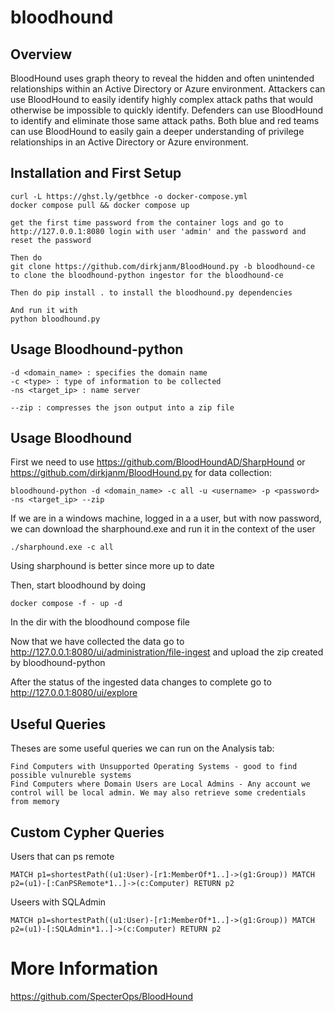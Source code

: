 # bloodhound

## Overview

BloodHound uses graph theory to reveal the hidden and often unintended relationships within an Active Directory or Azure environment. Attackers can use BloodHound to easily identify highly complex attack paths that would otherwise be impossible to quickly identify. Defenders can use BloodHound to identify and eliminate those same attack paths. Both blue and red teams can use BloodHound to easily gain a deeper understanding of privilege relationships in an Active Directory or Azure environment.


## Installation and First Setup

    curl -L https://ghst.ly/getbhce -o docker-compose.yml
    docker compose pull && docker compose up

    get the first time password from the container logs and go to http://127.0.0.1:8080 login with user 'admin' and the password and reset the password

    Then do
    git clone https://github.com/dirkjanm/BloodHound.py -b bloodhound-ce
    to clone the bloodhound-python ingestor for the bloodhound-ce

    Then do pip install . to install the bloodhound.py dependencies

    And run it with
    python bloodhound.py

## Usage Bloodhound-python

    -d <domain_name> : specifies the domain name
    -c <type> : type of information to be collected
    -ns <target_ip> : name server

    --zip : compresses the json output into a zip file



## Usage Bloodhound

First we need to use https://github.com/BloodHoundAD/SharpHound or https://github.com/dirkjanm/BloodHound.py for data collection:

    bloodhound-python -d <domain_name> -c all -u <username> -p <password> -ns <target_ip> --zip

If we are in a windows machine, logged in a a user, but with now password, we can download the sharphound.exe and run it in the context of the user

    ./sharphound.exe -c all

Using sharphound is better since more up to date

Then, start bloodhound by doing

    docker compose -f - up -d

In the dir with the bloodhound compose file

Now that we have collected the data go to http://127.0.0.1:8080/ui/administration/file-ingest and upload the zip created by bloodhound-python

After the status of the ingested data changes to complete go to http://127.0.0.1:8080/ui/explore


## Useful Queries

Theses are some useful queries we can run on the Analysis tab:

    Find Computers with Unsupported Operating Systems - good to find possible vulnureble systems
    Find Computers where Domain Users are Local Admins - Any account we control will be local admin. We may also retrieve some credentials from memory

## Custom Cypher Queries

Users that can ps remote

    MATCH p1=shortestPath((u1:User)-[r1:MemberOf*1..]->(g1:Group)) MATCH p2=(u1)-[:CanPSRemote*1..]->(c:Computer) RETURN p2

Useers with SQLAdmin

    MATCH p1=shortestPath((u1:User)-[r1:MemberOf*1..]->(g1:Group)) MATCH p2=(u1)-[:SQLAdmin*1..]->(c:Computer) RETURN p2

# More Information

https://github.com/SpecterOps/BloodHound